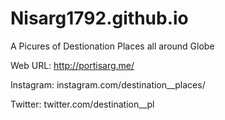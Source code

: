 # Nisarg1792.github.io

A Picures of Destionation Places all around Globe

Web URL: http://portisarg.me/

Instagram: instagram.com/destination__places/

Twitter: twitter.com/destination__pl
